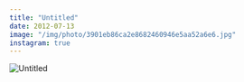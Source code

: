 ```yaml
---
title: "Untitled"
date: 2012-07-13
image: "/img/photo/3901eb86ca2e8682460946e5aa52a6e6.jpg"
instagram: true
---
```


![Untitled](/img/photo/3901eb86ca2e8682460946e5aa52a6e6.jpg)
